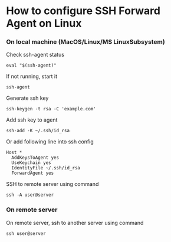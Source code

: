 # How to configure SSH Forward Agent on Linux
### On local machine (MacOS/Linux/MS LinuxSubsystem)
Check ssh-agent status
```
eval "$(ssh-agent)"
```
If not running, start it
```
ssh-agent
```
Generate ssh key
```
ssh-keygen -t rsa -C 'example.com'
```
Add ssh key to agent
```
ssh-add -K ~/.ssh/id_rsa
```
Or add following line into ssh config
```
Host *
  AddKeysToAgent yes
  UseKeychain yes
  IdentityFile ~/.ssh/id_rsa
  ForwardAgent yes
  ```
SSH to remote server using command
```
ssh -A user@server
```
### On remote server
On remote server, ssh to another server using command
```
ssh user@server
```
